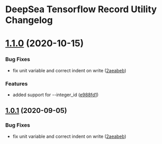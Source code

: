 # DeepSea Tensorflow Record Utility Changelog

# [1.1.0](http://bitbucket.org/mbari/deepsea-tfrecord/compare/v1.0.0...v1.1.0) (2020-10-15)


### Bug Fixes

* fix unit variable and correct indent on write ([2aeabeb](http://bitbucket.org/mbari/deepsea-tfrecord/commits/2aeabeb825258d8c93285ef329b0f01b9b8d44cd))


### Features

* added support for --integer_id ([e988fd1](http://bitbucket.org/mbari/deepsea-tfrecord/commits/e988fd1c86e26d2389be290d601a42e8baba3bd5))

## [1.0.1](http://bitbucket.org/mbari/deepsea-tfrecord/compare/v1.0.0...v1.0.1) (2020-09-05)


### Bug Fixes

* fix unit variable and correct indent on write ([2aeabeb](http://bitbucket.org/mbari/deepsea-tfrecord/commits/2aeabeb825258d8c93285ef329b0f01b9b8d44cd))
